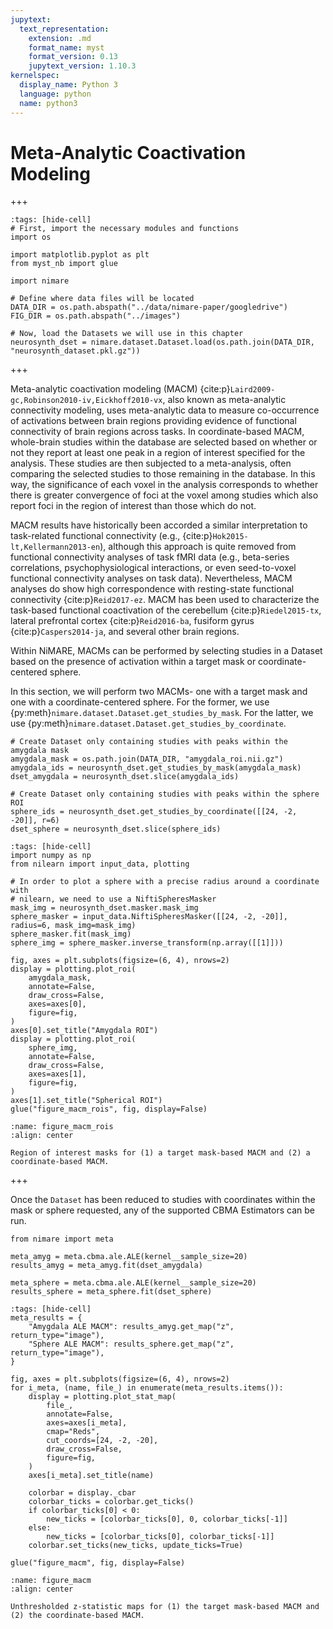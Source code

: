 ```yaml
---
jupytext:
  text_representation:
    extension: .md
    format_name: myst
    format_version: 0.13
    jupytext_version: 1.10.3
kernelspec:
  display_name: Python 3
  language: python
  name: python3
---
```


# Meta-Analytic Coactivation Modeling

+++

```{code-cell} ipython3
:tags: [hide-cell]
# First, import the necessary modules and functions
import os

import matplotlib.pyplot as plt
from myst_nb import glue

import nimare

# Define where data files will be located
DATA_DIR = os.path.abspath("../data/nimare-paper/googledrive")
FIG_DIR = os.path.abspath("../images")

# Now, load the Datasets we will use in this chapter
neurosynth_dset = nimare.dataset.Dataset.load(os.path.join(DATA_DIR, "neurosynth_dataset.pkl.gz"))
```

+++

Meta-analytic coactivation modeling (MACM) {cite:p}`Laird2009-gc,Robinson2010-iv,Eickhoff2010-vx`, also known as meta-analytic connectivity modeling, uses meta-analytic data to measure co-occurrence of activations between brain regions providing evidence of functional connectivity of brain regions across tasks.
In coordinate-based MACM, whole-brain studies within the database are selected based on whether or not they report at least one peak in a region of interest specified for the analysis.
These studies are then subjected to a meta-analysis, often comparing the selected studies to those remaining in the database.
In this way, the significance of each voxel in the analysis corresponds to whether there is greater convergence of foci at the voxel among studies which also report foci in the region of interest than those which do not.

<!-- TODO: Determine appropriate citation style here. -->

MACM results have historically been accorded a similar interpretation to task-related functional connectivity (e.g., {cite:p}`Hok2015-lt,Kellermann2013-en`), although this approach is quite removed from functional connectivity analyses of task fMRI data (e.g., beta-series correlations, psychophysiological interactions, or even seed-to-voxel functional connectivity analyses on task data).
Nevertheless, MACM analyses do show high correspondence with resting-state functional connectivity {cite:p}`Reid2017-ez`.
MACM has been used to characterize the task-based functional coactivation of the cerebellum {cite:p}`Riedel2015-tx`, lateral prefrontal cortex {cite:p}`Reid2016-ba`, fusiform gyrus {cite:p}`Caspers2014-ja`, and several other brain regions.

Within NiMARE, MACMs can be performed by selecting studies in a Dataset based on the presence of activation within a target mask or coordinate-centered sphere.

In this section, we will perform two MACMs- one with a target mask and one with a coordinate-centered sphere.
For the former, we use {py:meth}`nimare.dataset.Dataset.get_studies_by_mask`.
For the latter, we use {py:meth}`nimare.dataset.Dataset.get_studies_by_coordinate`.

```{code-cell} ipython3
# Create Dataset only containing studies with peaks within the amygdala mask
amygdala_mask = os.path.join(DATA_DIR, "amygdala_roi.nii.gz")
amygdala_ids = neurosynth_dset.get_studies_by_mask(amygdala_mask)
dset_amygdala = neurosynth_dset.slice(amygdala_ids)

# Create Dataset only containing studies with peaks within the sphere ROI
sphere_ids = neurosynth_dset.get_studies_by_coordinate([[24, -2, -20]], r=6)
dset_sphere = neurosynth_dset.slice(sphere_ids)
```

```{code-cell} ipython3
:tags: [hide-cell]
import numpy as np
from nilearn import input_data, plotting

# In order to plot a sphere with a precise radius around a coordinate with
# nilearn, we need to use a NiftiSpheresMasker
mask_img = neurosynth_dset.masker.mask_img
sphere_masker = input_data.NiftiSpheresMasker([[24, -2, -20]], radius=6, mask_img=mask_img)
sphere_masker.fit(mask_img)
sphere_img = sphere_masker.inverse_transform(np.array([[1]]))

fig, axes = plt.subplots(figsize=(6, 4), nrows=2)
display = plotting.plot_roi(
    amygdala_mask,
    annotate=False,
    draw_cross=False,
    axes=axes[0],
    figure=fig,
)
axes[0].set_title("Amygdala ROI")
display = plotting.plot_roi(
    sphere_img,
    annotate=False,
    draw_cross=False,
    axes=axes[1],
    figure=fig,
)
axes[1].set_title("Spherical ROI")
glue("figure_macm_rois", fig, display=False)
```

```{glue:figure} figure_macm_rois
:name: figure_macm_rois
:align: center

Region of interest masks for (1) a target mask-based MACM and (2) a coordinate-based MACM.
```

+++

Once the `Dataset` has been reduced to studies with coordinates within the mask or sphere requested, any of the supported CBMA Estimators can be run.

```{code-cell} ipython3
from nimare import meta

meta_amyg = meta.cbma.ale.ALE(kernel__sample_size=20)
results_amyg = meta_amyg.fit(dset_amygdala)

meta_sphere = meta.cbma.ale.ALE(kernel__sample_size=20)
results_sphere = meta_sphere.fit(dset_sphere)
```

```{code-cell} ipython3
:tags: [hide-cell]
meta_results = {
    "Amygdala ALE MACM": results_amyg.get_map("z", return_type="image"),
    "Sphere ALE MACM": results_sphere.get_map("z", return_type="image"),
}

fig, axes = plt.subplots(figsize=(6, 4), nrows=2)
for i_meta, (name, file_) in enumerate(meta_results.items()):
    display = plotting.plot_stat_map(
        file_,
        annotate=False,
        axes=axes[i_meta],
        cmap="Reds",
        cut_coords=[24, -2, -20],
        draw_cross=False,
        figure=fig,
    )
    axes[i_meta].set_title(name)

    colorbar = display._cbar
    colorbar_ticks = colorbar.get_ticks()
    if colorbar_ticks[0] < 0:
        new_ticks = [colorbar_ticks[0], 0, colorbar_ticks[-1]]
    else:
        new_ticks = [colorbar_ticks[0], colorbar_ticks[-1]]
    colorbar.set_ticks(new_ticks, update_ticks=True)

glue("figure_macm", fig, display=False)
```

```{glue:figure} figure_macm
:name: figure_macm
:align: center

Unthresholded z-statistic maps for (1) the target mask-based MACM and (2) the coordinate-based MACM.
```
